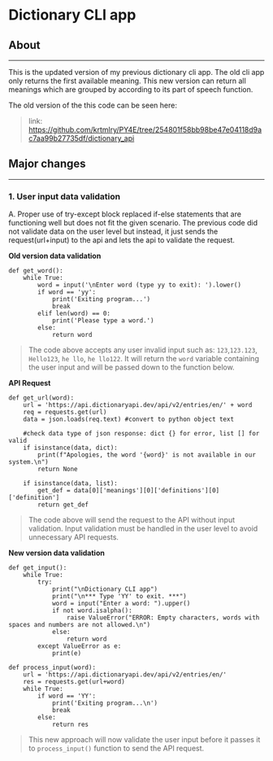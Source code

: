 # Dictionary CLI app

## About
---
This is the updated version of my previous dictionary cli app. The old cli app only returns the first available meaning. This new version can return all meanings which are grouped by according to its part of speech function.

The old version of the this code can be seen here:
> link: https://github.com/krtmlry/PY4E/tree/254801f58bb98be47e04118d9ac7aa99b27735df/dictionary_api

## Major changes
---
### 1. User input data validation
A. Proper use of try-except block replaced if-else statements that are functioning well but does not fit the given scenario. The previous code did not validate data on the user level but instead, it just sends the request(url+input) to the api and lets the api to validate the request.

**Old version data validation**
```
def get_word():
    while True:
        word = input('\nEnter word (type yy to exit): ').lower()
        if word == 'yy':
            print('Exiting program...')
            break
        elif len(word) == 0:
            print('Please type a word.')
        else:
            return word
```
>The code above accepts any user invalid input such as:
`123`,`123.123`, `Hello123`, `he llo`, `he llo122`.
It will return the `word` variable containing the user input and will be passed down to the function below.

**API Request**
```
def get_url(word):
    url = 'https://api.dictionaryapi.dev/api/v2/entries/en/' + word
    req = requests.get(url)
    data = json.loads(req.text) #convert to python object text
    
    #check data type of json response: dict {} for error, list [] for valid
    if isinstance(data, dict):
        print(f"Apologies, the word '{word}' is not available in our system.\n")
        return None

    if isinstance(data, list):
        get_def = data[0]['meanings'][0]['definitions'][0]['definition']
        return get_def
```
> The code above will send the request to the API without input validation. Input validation must be handled in the user level to avoid unnecessary API requests.

**New version data validation**
```
def get_input():
    while True:
        try:
            print("\nDictionary CLI app")
            print("\n*** Type 'YY' to exit. ***")
            word = input("Enter a word: ").upper()
            if not word.isalpha():
                raise ValueError("ERROR: Empty characters, words with spaces and numbers are not allowed.\n")
            else:
                return word
        except ValueError as e:
            print(e)
            
def process_input(word):
    url = 'https://api.dictionaryapi.dev/api/v2/entries/en/'
    res = requests.get(url+word)
    while True:
        if word == 'YY':
            print('Exiting program...\n')
            break
        else:
            return res
```
> This new approach will now validate the user input before it passes it to `process_input()` function to send the API request.